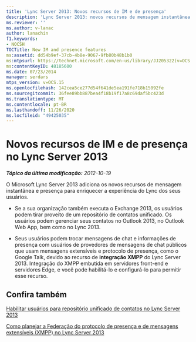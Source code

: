 ```yaml
---
title: 'Lync Server 2013: Novos recursos de IM e de presença'
description: 'Lync Server 2013: novos recursos de mensagem instantânea e presença.'
ms.reviewer: ''
ms.author: v-lanac
author: lanachin
f1.keywords:
- NOCSH
TOCTitle: New IM and presence features
ms:assetid: dd54b9ef-37cb-4b8e-9067-9fb80b48b1b0
ms:mtpsurl: https://technet.microsoft.com/en-us/library/JJ205322(v=OCS.15)
ms:contentKeyID: 48185600
ms.date: 07/23/2014
manager: serdars
mtps_version: v=OCS.15
ms.openlocfilehash: 142cea5ce277d54f641de5ea191fe718b15092fe
ms.sourcegitcommit: 36fee89bb887bea4f18b19f17a8c69daf5bc423d
ms.translationtype: MT
ms.contentlocale: pt-BR
ms.lasthandoff: 11/26/2020
ms.locfileid: "49425035"
---
```

# <a name="new-im-and-presence-features-in-lync-server-2013"></a>Novos recursos de IM e de presença no Lync Server 2013

<div data-xmlns="http://www.w3.org/1999/xhtml">

<div class="topic" data-xmlns="http://www.w3.org/1999/xhtml" data-msxsl="urn:schemas-microsoft-com:xslt" data-cs="https://msdn.microsoft.com/">

<div data-asp="https://msdn2.microsoft.com/asp">



</div>

<div id="mainSection">

<div id="mainBody">

<span> </span>

_**Tópico da última modificação:** 2012-10-19_

O Microsoft Lync Server 2013 adiciona os novos recursos de mensagem instantânea e presença para enriquecer a experiência do Lync dos seus usuários.

  - Se a sua organização também executa o Exchange 2013, os usuários podem tirar proveito de um repositório de contatos unificado. Os usuários podem gerenciar seus contatos no Outlook 2013, no Outlook Web App, bem como no Lync 2013.

  - Seus usuários podem trocar mensagens de chat e informações de presença com usuários de provedores de mensagens de chat públicos que usam mensagens extensíveis e protocolo de presença, como o Google Talk, devido ao recurso de **integração XMPP** do Lync Server 2013. Integração do XMPP embutida em servidores front-end e servidores Edge, e você pode habilitá-lo e configurá-lo para permitir esse recurso.

<div>

## <a name="see-also"></a>Confira também


[Habilitar usuários para repositório unificado de contatos no Lync Server 2013](lync-server-2013-enable-users-for-unified-contact-store.md)  


[Como planejar a Federação do protocolo de presença e de mensagens extensíveis (XMPP) no Lync Server 2013](lync-server-2013-planning-for-extensible-messaging-and-presence-protocol-xmpp-federation.md)  
  

</div>

</div>

<span> </span>

</div>

</div>

</div>

